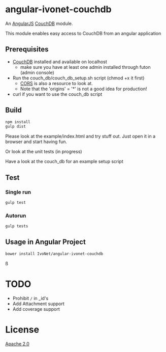 # angular-ivonet-couchdb

An [AngularJS](https://angularjs.org) [CouchDB](http://couchdb.apache.org) module.

This module enables easy access to CouchDB from an angular application

## Prerequisites

* [CouchDB](http://couchdb.apache.org) installed and available on localhost
    * make sure you have at least one admin installed through futon (admin console)
* Run the couch_db/couch_db_setup.sh script (chmod +x it first) 
    * [CORS](https://github.com/IvoNet/couchdb-shell-scripts/blob/master/CORS.sh) is also a resource to look at.
    * Note that the 'origins' = '*' is not a good idea for production!
* curl if you want to use the couch_db script

## Build

```sh
npm install
gulp dist
```

Please look at the example/index.html and try stuff out. 
Just open it in a browser and start having fun.

Or look at the unit tests (in progress)

Have a look at the couch_db for an example setup script 

## Test

### Single run

```sh
gulp test
```

### Autorun

```sh
gulp tests
```

## Usage in Angular Project

```sh
bower install IvoNet/angular-ivonet-couchdb
```
ß

# TODO

* Prohibit `/` in _id's
* Add Attachment support
* Add coverage support


# License

[Apache 2.0](http://www.apache.org/licenses/LICENSE-2.0)
